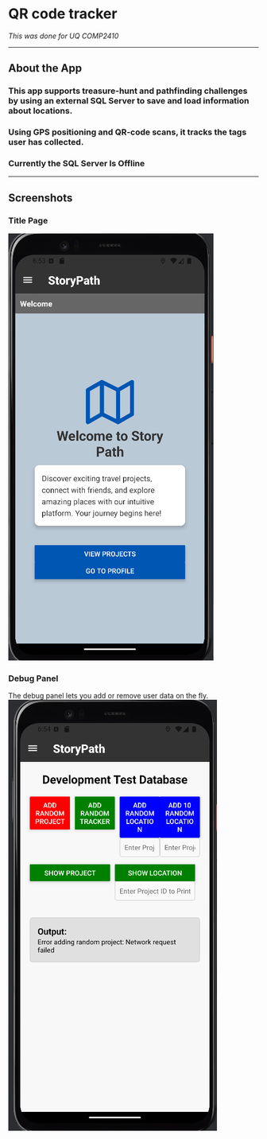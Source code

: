 # QR code tracker

*This was done for UQ COMP2410*

---

## About the App

### This app supports treasure-hunt and pathfinding challenges by using an external SQL Server to save and load information about locations. 
### Using GPS positioning and QR-code scans, it tracks the tags user has collected.
### Currently the SQL Server Is Offline
---

## Screenshots

### Title Page  

![Title Page](docs/assets/StoryPath.png)

### Debug Panel  

The debug panel lets you add or remove user data on the fly.  
![Debug Panel](docs/assets/DebugMode.png)
